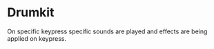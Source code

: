 # Drumkit
On specific keypress specific sounds are played and effects are being applied on keypress.